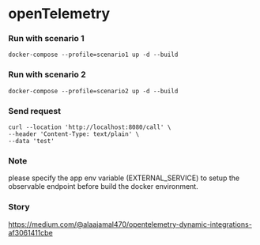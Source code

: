 # openTelemetry

### Run with scenario 1
```
docker-compose --profile=scenario1 up -d --build
```
### Run with scenario 2
```
docker-compose --profile=scenario2 up -d --build
```
### Send request
```
curl --location 'http://localhost:8080/call' \
--header 'Content-Type: text/plain' \
--data 'test'
```
### Note
please specify the app env variable (EXTERNAL_SERVICE) to setup the observable endpoint before build the docker environment.


### Story
https://medium.com/@alaajamal470/opentelemetry-dynamic-integrations-af3061411cbe